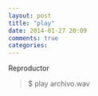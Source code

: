 ```yaml
---
layout: post
title: "play"
date: 2014-01-27 20:09
comments: true
categories: 
---
```

Reproductor

>$ play archivo.wav

